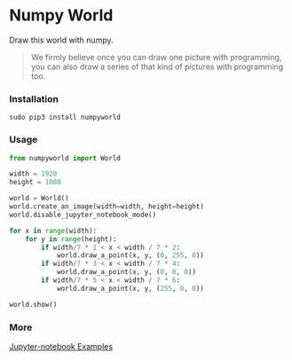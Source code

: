 # Numpy World

Draw this world with numpy.  

> We firmly believe once you can draw one picture with programming, you can also draw a series of that kind of pictures with programming too.

### Installation

```
sudo pip3 install numpyworld
```

### Usage

```python
from numpyworld import World

width = 1920
height = 1080

world = World()
world.create_an_image(width=width, height=height)
world.disable_jupyter_notebook_mode()

for x in range(width):
    for y in range(height):
        if width/7 * 1 < x < width / 7 * 2:
            world.draw_a_point(x, y, (0, 255, 0))
        if width/7 * 3 < x < width / 7 * 4:
            world.draw_a_point(x, y, (0, 0, 0))
        if width/7 * 5 < x < width / 7 * 6:
            world.draw_a_point(x, y, (255, 0, 0))

world.show()
```

### More

[Jupyter-notebook Examples](https://github.com/yingshaoxo/numpyworld/blob/master/Example.ipynb)